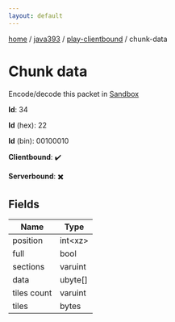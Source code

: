 ```yaml
---
layout: default
---
```


[home](/)  /  [java393](/protocol/java393)  /  [play-clientbound](/protocol/java393/play-clientbound)  /  chunk-data

# Chunk data

Encode/decode this packet in [Sandbox](../../../sandbox/java393#PlayClientbound.ChunkData)

**Id**: 34

**Id** (hex): 22

**Id** (bin): 00100010

**Clientbound**: ✔️

**Serverbound**: ✖️

## Fields

Name | Type
---|---
position | int&lt;xz&gt;
full | bool
sections | varuint
data | ubyte[]
tiles count | varuint
tiles | bytes

